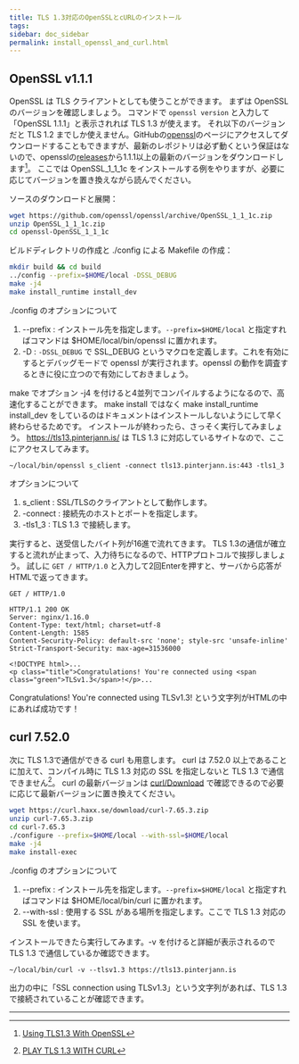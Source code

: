 ```yaml
---
title: TLS 1.3対応のOpenSSLとcURLのインストール
tags:
sidebar: doc_sidebar
permalink: install_openssl_and_curl.html
---
```



## OpenSSL v1.1.1

OpenSSL は TLS クライアントとしても使うことができます。
まずは OpenSSL のバージョンを確認しましょう。
コマンドで `openssl version` と入力して「OpenSSL 1.1.1」と表示されれば TLS 1.3 が使えます。
それ以下のバージョンだと TLS 1.2 までしか使えません。GitHubの[openssl](https://github.com/openssl/openssl)のページにアクセスしてダウンロードすることもできますが、最新のレポジトリは必ず動くという保証はないので、opensslの[releases](https://github.com/openssl/openssl/releases)から1.1.1以上の最新のバージョンをダウンロードします[^openssl]。
ここでは OpenSSL_1_1_1c をインストールする例をやりますが、必要に応じてバージョンを置き換えながら読んでください。

ソースのダウンロードと展開：

```bash
wget https://github.com/openssl/openssl/archive/OpenSSL_1_1_1c.zip
unzip OpenSSL_1_1_1c.zip
cd openssl-OpenSSL_1_1_1c
```

ビルドディレクトリの作成と ./config による Makefile の作成：

```bash
mkdir build && cd build
../config --prefix=$HOME/local -DSSL_DEBUG
make -j4
make install_runtime install_dev
```

./config のオプションについて

1. --prefix : インストール先を指定します。`--prefix=$HOME/local` と指定すればコマンドは $HOME/local/bin/openssl に置かれます。
2. -D : `-DSSL_DEBUG` で SSL_DEBUG というマクロを定義します。これを有効にするとデバッグモードで openssl が実行されます。openssl の動作を調査するときに役に立つので有効にしておきましょう。

make でオプション -j4 を付けると4並列でコンパイルするようになるので、高速化することができます。
make install ではなく make install_runtime install_dev をしているのはドキュメントはインストールしないようにして早く終わらせるためです。
インストールが終わったら、さっそく実行してみましょう。
https://tls13.pinterjann.is/ は TLS 1.3 に対応しているサイトなので、ここにアクセスしてみます。

```
~/local/bin/openssl s_client -connect tls13.pinterjann.is:443 -tls1_3
```

オプションについて

1. s_client : SSL/TLSのクライアントとして動作します。
2. -connect : 接続先のホストとポートを指定します。
3. -tls1_3 : TLS 1.3 で接続します。

実行すると、送受信したバイト列が16進で流れてきます。
TLS 1.3の通信が確立すると流れが止まって、入力待ちになるので、HTTPプロトコルで挨拶しましょう。
試しに `GET / HTTP/1.0` と入力して2回Enterを押すと、サーバから応答がHTMLで返ってきます。

```
GET / HTTP/1.0

HTTP/1.1 200 OK
Server: nginx/1.16.0
Content-Type: text/html; charset=utf-8
Content-Length: 1585
Content-Security-Policy: default-src 'none'; style-src 'unsafe-inline'
Strict-Transport-Security: max-age=31536000

<!DOCTYPE html>...
<p class="title">Congratulations! You're connected using <span class="green">TLSv1.3</span>!</p>...
```

Congratulations! You're connected using TLSv1.3! という文字列がHTMLの中にあれば成功です！


## curl 7.52.0

次に TLS 1.3で通信ができる curl も用意します。
curl は 7.52.0 以上であることに加えて、コンパイル時に TLS 1.3 対応の SSL を指定しないと TLS 1.3 で通信できません[^curl]。
curl の最新バージョンは [curl/Download](https://curl.haxx.se/download.html) で確認できるので必要に応じて最新バージョンに置き換えてください。

```bash
wget https://curl.haxx.se/download/curl-7.65.3.zip
unzip curl-7.65.3.zip
cd curl-7.65.3
./configure --prefix=$HOME/local --with-ssl=$HOME/local
make -j4
make install-exec
```

./config のオプションについて

1. --prefix : インストール先を指定します。`--prefix=$HOME/local` と指定すればコマンドは $HOME/local/bin/curl に置かれます。
2. --with-ssl : 使用する SSL がある場所を指定します。ここで TLS 1.3 対応の SSL を使います。

インストールできたら実行してみます。-v を付けると詳細が表示されるので TLS 1.3 で通信しているか確認できます。

```
~/local/bin/curl -v --tlsv1.3 https://tls13.pinterjann.is
```

出力の中に「SSL connection using TLSv1.3」という文字列があれば、TLS 1.3で接続されていることが確認できます。

-----

[^curl]: [PLAY TLS 1.3 WITH CURL](https://daniel.haxx.se/blog/2018/03/27/play-tls-1-3-with-curl/)
[^openssl]: [Using TLS1.3 With OpenSSL](https://www.openssl.org/blog/blog/2017/05/04/tlsv1.3/)
